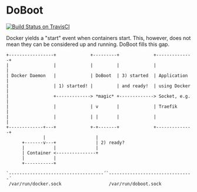 DoBoot
======
[![Build Status on TravisCI](https://secure.travis-ci.org/tueftler/doboot.png)](http://travis-ci.org/tueftler/doboot)

Docker yields a "start" event when containers start. This, however, does not mean they can be considered up and running. DoBoot fills this gap.


```
+-----------------+             +---------+             +--------------+
|                 |             |         |             |              |
| Docker Daemon   |             | DoBoot  | 3) started  | Application  |
|                 | 1) started! |         | and ready!  | using Docker |
|                 +-------------> *magic* +-------------> Socket, e.g. |
|                 |             | v       |             | Traefik      |
|                 |             | |       |             |              |
+-------------+---+             +-+-------+             +--------------+
              |                   |
      +-------v---+               | 2) ready?
      |           |               |
      | Container <---------------+
      |           |
      +-----------+

`------------------------------------´`--------------------------------´
 /var/run/docker.sock                  /var/run/doboot.sock
```